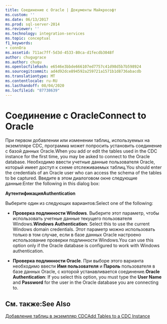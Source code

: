 ```yaml
---
title: Соединение с Oracle | Документы Майкрософт
ms.custom: ''
ms.date: 06/13/2017
ms.prod: sql-server-2014
ms.reviewer: ''
ms.technology: integration-services
ms.topic: conceptual
f1_keywords:
- connOra
ms.assetid: 711ac7ff-5d3d-4533-80ca-d1fecdb3048f
author: chugugrace
ms.author: chugu
ms.openlocfilehash: e6546e3bbde666107ed7757c41d98d5b7b598924
ms.sourcegitcommit: ad4d92dce894592a259721a1571b1d8736abacdb
ms.translationtype: MT
ms.contentlocale: ru-RU
ms.lasthandoff: 08/04/2020
ms.locfileid: "87738639"
---
```

# <a name="connect-to-oracle"></a><span data-ttu-id="9b664-102">Соединение с Oracle</span><span class="sxs-lookup"><span data-stu-id="9b664-102">Connect to Oracle</span></span>
  <span data-ttu-id="9b664-103">При первом добавлении или изменении таблиц, используемых на экземпляре CDC, программа может попросить установить соединение с базой данных Oracle.</span><span class="sxs-lookup"><span data-stu-id="9b664-103">When you add or edit the tables used in the CDC instance for the first time, you may be asked to connect to the Oracle database.</span></span> <span data-ttu-id="9b664-104">Необходимо ввести учетные данные пользователя Oracle, который имеет доступ к схеме отслеживаемых таблиц.</span><span class="sxs-lookup"><span data-stu-id="9b664-104">You should enter the credentials of an Oracle user who can access the schema of the tables to be captured.</span></span> <span data-ttu-id="9b664-105">Введите в этом диалоговом окне следующие данные:</span><span class="sxs-lookup"><span data-stu-id="9b664-105">Enter the following in this dialog box:</span></span>  
  
 <span data-ttu-id="9b664-106">**Аутентификация**</span><span class="sxs-lookup"><span data-stu-id="9b664-106">**Authentication**</span></span>  
  
 <span data-ttu-id="9b664-107">Выберите один из следующих вариантов:</span><span class="sxs-lookup"><span data-stu-id="9b664-107">Select one of the following:</span></span>  
  
-   <span data-ttu-id="9b664-108">**Проверка подлинности Windows**. Выберите этот параметр, чтобы использовать учетные данные текущего пользователя Windows.</span><span class="sxs-lookup"><span data-stu-id="9b664-108">**Windows Authentication**: Select this to use the current Windows domain credentials.</span></span> <span data-ttu-id="9b664-109">Этот параметр можно использовать только в том случае, если в базе данных Oracle настроено использование проверки подлинности Windows.</span><span class="sxs-lookup"><span data-stu-id="9b664-109">You can use this option only if the Oracle database is configured to work with Windows authentication.</span></span>  
  
-   <span data-ttu-id="9b664-110">**Проверка подлинности Oracle**. При выборе этого варианта необходимо ввести **Имя пользователя** и **Пароль** пользователя в базе данных Oracle, с которой устанавливается соединение.</span><span class="sxs-lookup"><span data-stu-id="9b664-110">**Oracle Authentication**: If you select this option, you must type the **User Name** and **Password** for the user in the Oracle database you are connecting to.</span></span>  
  
## <a name="see-also"></a><span data-ttu-id="9b664-111">См. также:</span><span class="sxs-lookup"><span data-stu-id="9b664-111">See Also</span></span>  
 [<span data-ttu-id="9b664-112">Добавление таблиц в экземпляр CDC</span><span class="sxs-lookup"><span data-stu-id="9b664-112">Add Tables to a CDC Instance</span></span>](add-tables-to-a-cdc-instance.md)  
  
  
